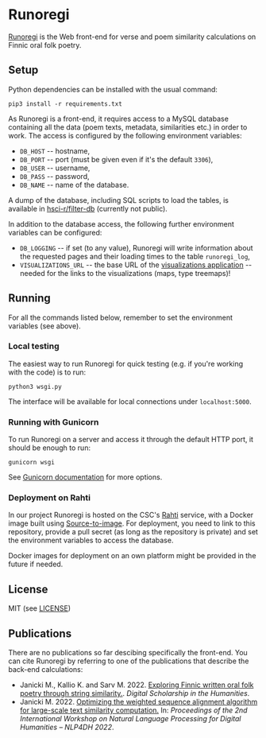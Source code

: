 # Runoregi

[Runoregi](https://runoregi.fi) is the Web front-end for verse
and poem similarity calculations on Finnic oral folk poetry.

## Setup

Python dependencies can be installed with the usual command:
```
pip3 install -r requirements.txt
```

As Runoregi is a front-end, it requires access to a MySQL database
containing all the data (poem texts, metadata, similarities etc.) in
order to work. The access is configured by the following environment
variables:
* `DB_HOST` -- hostname,
* `DB_PORT` -- port (must be given even if it's the default `3306`),
* `DB_USER` -- username,
* `DB_PASS` -- password,
* `DB_NAME` -- name of the database.

A dump of the database, including SQL scripts to load the tables, is
available in
[hsci-r/filter-db](https://github.com/hsci-r/filter-db) (currently
not public).

In addition to the database access, the following further environment
variables can be configured:
* `DB_LOGGING` -- if set (to any value), Runoregi will write information about the requested pages and their loading times to the table `runoregi_log`,
* `VISUALIZATIONS_URL` -- the base URL of the [visualizations application](https://filter-visualizations.rahtiapp.fi) -- needed for the links to the visualizations (maps, type treemaps)!

## Running

For all the commands listed below, remember to set the environment
variables (see above).

### Local testing

The easiest way to run Runoregi for quick testing (e.g. if you're working
with the code) is to run:
```
python3 wsgi.py
```

The interface will be available for local connections under `localhost:5000`.

### Running with Gunicorn

To run Runoregi on a server and access it through the default HTTP port,
it should be enough to run:
```
gunicorn wsgi
```

See [Gunicorn documentation](https://docs.gunicorn.org/en/stable/run.html)
for more options.

### Deployment on Rahti

In our project Runoregi is hosted on the CSC's [Rahti](https://rahti.csc.fi/)
service, with a Docker image built using
[Source-to-image](https://docs.openshift.com/container-platform/3.11/architecture/core_concepts/builds_and_image_streams.html#source-build).
For deployment, you need to link to this repository, provide a pull secret
(as long as the repository is private) and set the environment variables
to access the database.

Docker images for deployment on an own platform might be provided
in the future if needed.

## License

MIT (see [LICENSE](./LICENSE))

## Publications

There are no publications so far descibing specifically the front-end.
You can cite Runoregi by referring to one of the publications that
describe the back-end calculations:

* Janicki M., Kallio K. and Sarv M. 2022. [Exploring Finnic written oral folk poetry through string similarity.](https://academic.oup.com/dsh/advance-article/doi/10.1093/llc/fqac034/6643198?login=true). *Digital Scholarship in the Humanities*.
* Janicki M. 2022. [Optimizing the weighted sequence alignment algorithm for large-scale text similarity computation.](https://aclanthology.org/2022.nlp4dh-1.13/) In: *Proceedings of the 2nd International Workshop on Natural Language Processing for Digital Humanities – NLP4DH 2022*.

